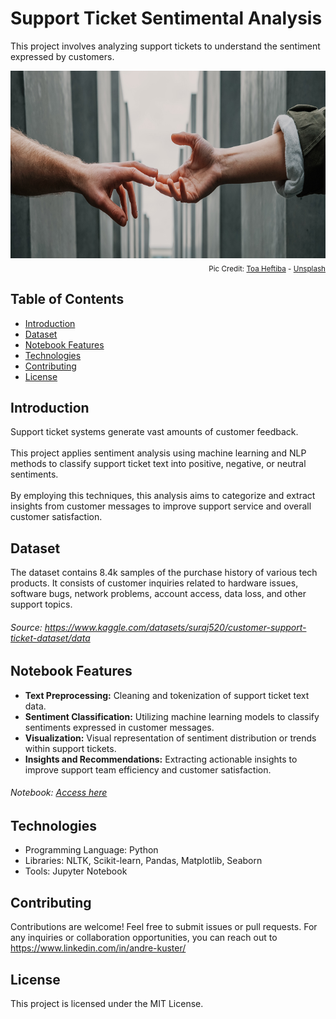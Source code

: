 # Support Ticket Sentimental Analysis

This project involves analyzing support tickets to understand the sentiment expressed by customers.

<div align="center">
    <img alt="support" src="https://github.com/andkuster/customer-support-ticket/blob/main/toa-heftiba-unsplash-support.jpg" width="100%" height="300">
</div>

<div style="text-align:right;">
  <sub>Pic Credit: 
    <a href="https://unsplash.com/pt-br/@heftiba?utm_content=creditCopyText&utm_medium=referral&utm_source=unsplash">Toa Heftiba</a> - <a href="https://unsplash.com/pt-br/fotografias/duas-maos-_UIVmIBB3JU?utm_content=creditCopyText&utm_medium=referral&utm_source=unsplash">Unsplash</a>
  </sub>
</div>

## Table of Contents

- [Introduction](#introduction)
- [Dataset](#dataset)
- [Notebook Features](#notebookfeatures)
- [Technologies](#technologies)
- [Contributing](#contributing)
- [License](#license)

## Introduction
Support ticket systems generate vast amounts of customer feedback. <br> <br> This project applies sentiment analysis using machine learning and NLP methods to classify support ticket text into positive, negative, or neutral sentiments. 
<br> <br> By employing this techniques, this analysis aims to categorize and extract insights from customer messages to improve support service and overall customer satisfaction.

## Dataset
The dataset contains 8.4k samples of the purchase history of various tech products. It consists of customer inquiries related to hardware issues, software bugs, network problems, account access, data loss, and other support topics. 
###### Source: https://www.kaggle.com/datasets/suraj520/customer-support-ticket-dataset/data

## Notebook Features

- **Text Preprocessing:** Cleaning and tokenization of support ticket text data.
- **Sentiment Classification:** Utilizing machine learning models to classify sentiments expressed in customer messages.
- **Visualization:** Visual representation of sentiment distribution or trends within support tickets.
- **Insights and Recommendations:** Extracting actionable insights to improve support team efficiency and customer satisfaction.

###### Notebook: [Access here](https://github.com/andkuster/customer-support-ticket/blob/main/portfolio_sentimental_analysis.ipynb)

## Technologies

- Programming Language: Python
- Libraries: NLTK, Scikit-learn, Pandas, Matplotlib, Seaborn
- Tools: Jupyter Notebook

## Contributing
Contributions are welcome! Feel free to submit issues or pull requests.
For any inquiries or collaboration opportunities, you can reach out to https://www.linkedin.com/in/andre-kuster/

## License
This project is licensed under the MIT License.
